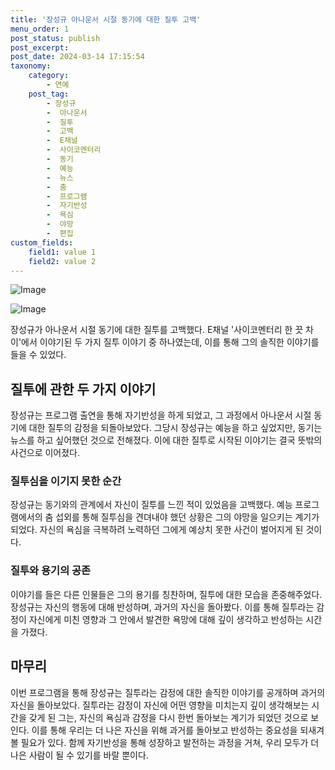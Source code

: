 ```yaml
---
title: '장성규 아나운서 시절 동기에 대한 질투 고백'
menu_order: 1
post_status: publish
post_excerpt: 
post_date: 2024-03-14 17:15:54
taxonomy:
    category:
        - 연예
    post_tag:
        - 장성규
        -  아나운서
        -  질투
        -  고백
        -  E채널
        -  사이코멘터리
        -  동기
        -  예능
        -  뉴스
        -  춤
        -  프로그램
        -  자기반성
        -  욕심
        -  야망
        -  편집
custom_fields:
    field1: value 1
    field2: value 2
---
```


![Image](https://ssl.pstatic.net/mimgnews/image/109/2024/03/14/0005034730_001_20240314065605425.jpg?type=w540)

![Image](https://mimgnews.pstatic.net/image/109/2024/03/14/0005034730_002_20240314065605460.jpg?type=w540)

장성규가 아나운서 시절 동기에 대한 질투를 고백했다. E채널 '사이코멘터리 한 끗 차이'에서 이야기된 두 가지 질투 이야기 중 하나였는데, 이를 통해 그의 솔직한 이야기를 들을 수 있었다.
## 질투에 관한 두 가지 이야기
장성규는 프로그램 출연을 통해 자기반성을 하게 되었고, 그 과정에서 아나운서 시절 동기에 대한 질투의 감정을 되돌아보았다. 그당시 장성규는 예능을 하고 싶었지만, 동기는 뉴스를 하고 싶어했던 것으로 전해졌다. 이에 대한 질투로 시작된 이야기는 결국 뜻밖의 사건으로 이어졌다.
### 질투심을 이기지 못한 순간
장성규는 동기와의 관계에서 자신이 질투를 느낀 적이 있었음을 고백했다. 예능 프로그램에서의 춤 섭외를 통해 질투심을 견뎌내야 했던 상황은 그의 야망을 일으키는 계기가 되었다. 자신의 욕심을 극복하려 노력하던 그에게 예상치 못한 사건이 벌어지게 된 것이다.
### 질투와 용기의 공존
이야기를 들은 다른 인물들은 그의 용기를 칭찬하며, 질투에 대한 모습을 존중해주었다. 장성규는 자신의 행동에 대해 반성하며, 과거의 자신을 돌아봤다. 이를 통해 질투라는 감정이 자신에게 미친 영향과 그 안에서 발견한 욕망에 대해 깊이 생각하고 반성하는 시간을 가졌다.
## 마무리
이번 프로그램을 통해 장성규는 질투라는 감정에 대한 솔직한 이야기를 공개하며 과거의 자신을 돌아보았다. 질투라는 감정이 자신에 어떤 영향을 미치는지 깊이 생각해보는 시간을 갖게 된 그는, 자신의 욕심과 감정을 다시 한번 돌아보는 계기가 되었던 것으로 보인다. 이를 통해 우리는 더 나은 자신을 위해 과거를 돌아보고 반성하는 중요성을 되새겨볼 필요가 있다. 함께 자기반성을 통해 성장하고 발전하는 과정을 거쳐, 우리 모두가 더 나은 사람이 될 수 있기를 바랄 뿐이다.
